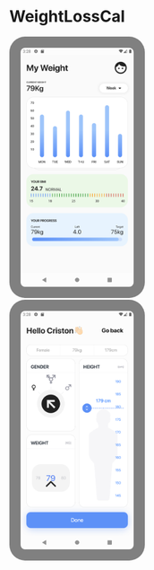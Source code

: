 # WeightLossCal

<img style="padding:20px; background:grey; border-radius:28px;" src="img/Main.png" width="40%" height="40%"><span style="padding:10px;"></span> <img style="padding:20px; background:grey; border-radius:28px;" src="img/second.png" width="40%" height="40%">
